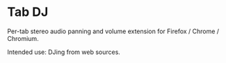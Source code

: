 # Tab DJ
Per-tab stereo audio panning and volume extension for Firefox / Chrome / Chromium.

Intended use: DJing from web sources.
